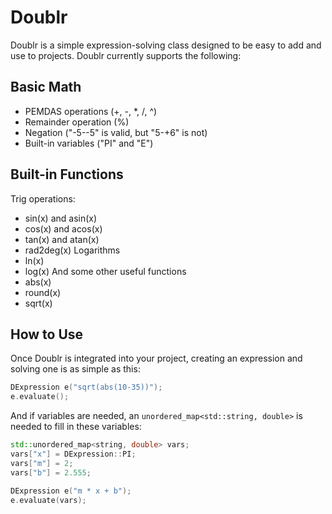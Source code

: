 # Doublr

Doublr is a simple expression-solving class designed to be easy to add and use to projects. Doublr currently supports the following:

## Basic Math
- PEMDAS operations (+, -, *, /, ^)
- Remainder operation (%)
- Negation ("-5--5" is valid, but "5-+6" is not)
- Built-in variables ("PI" and "E")

## Built-in Functions
Trig operations:
- sin(x) and asin(x)
- cos(x) and acos(x)
- tan(x) and atan(x)
- rad2deg(x)
Logarithms
- ln(x)
- log(x)
And some other useful functions
- abs(x)
- round(x)
- sqrt(x)

## How to Use
Once Doublr is integrated into your project, creating an expression and solving one is as simple as this:
```cpp
DExpression e("sqrt(abs(10-35))");
e.evaluate();
```

And if variables are needed, an `unordered_map<std::string, double>` is needed to fill in these variables:
```cpp
std::unordered_map<string, double> vars;
vars["x"] = DExpression::PI;
vars["m"] = 2;
vars["b"] = 2.555;

DExpression e("m * x + b");
e.evaluate(vars);
```
